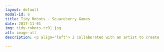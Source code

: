 ```yaml
---
layout: default
modal-id: 6
title: Tidy Robots - Squareberry Games
date: 2017-11-01
img: tidy-robots-tr01.jpg
alt: image-alt
description: <p align="left"> I collaborated with an artist to create 'Tidy Robots', a free-to-play mobile puzzle game. It was developed over a number of years, part-time, weekends and evenings. I was responsible for design, programming, music, and audio. It was awarded feature placement on the App Store, 100% positive reviews, and an average 4.7/5 user rating. We teamed up with as publisher, who provided assistance with final art polish, marketing, QA, localisation, and release support.</p> 

---
```

